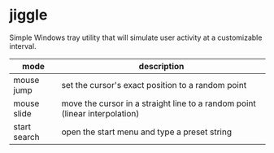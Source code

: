 # jiggle

Simple Windows tray utility that will simulate user activity at a customizable interval.

mode | description
-|-
mouse jump | set the cursor's exact position to a random point
mouse slide | move the cursor in a straight line to a random point (linear interpolation)
start search | open the start menu and type a preset string

